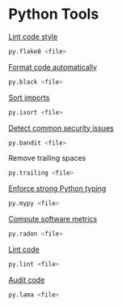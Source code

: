 # Python Tools

[Lint code style](https://flake8.pycqa.org/en/latest/)
```bash
py.flake8 <file>
```

[Format code automatically](https://pypi.org/project/black/)
```bash
py.black <file>
```

[Sort imports](https://github.com/PyCQA/isort)
```bash
py.isort <file>
```

[Detect common security issues](https://pypi.org/project/bandit/)
```bash
py.bandit <file>
```

Remove trailing spaces
```bash
py.trailing <file>
```

[Enforce strong Python typing](http://mypy-lang.org/)
```bash
py.mypy <file>
```

[Compute software metrics](https://pypi.org/project/radon/)
```bash
py.radon <file>
```

[Lint code](https://pypi.org/project/pylint/)
```bash
py.lint <file>
```

[Audit code](https://github.com/klen/pylama)
```bash
py.lama <file>
```
